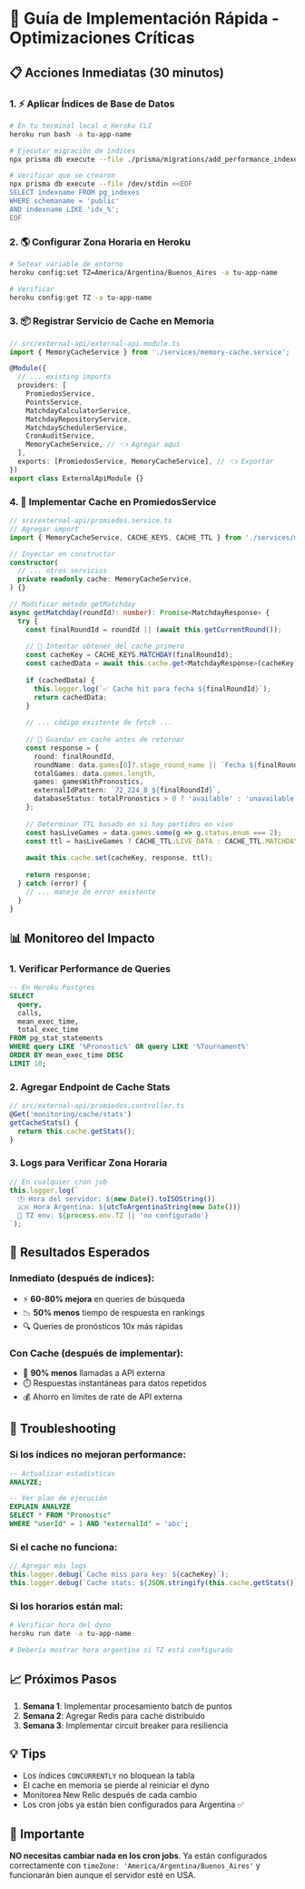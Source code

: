 # 🚀 Guía de Implementación Rápida - Optimizaciones Críticas

## 📋 Acciones Inmediatas (30 minutos)

### 1. ⚡ Aplicar Índices de Base de Datos
```bash
# En tu terminal local o Heroku CLI
heroku run bash -a tu-app-name

# Ejecutar migración de índices
npx prisma db execute --file ./prisma/migrations/add_performance_indexes.sql

# Verificar que se crearon
npx prisma db execute --file /dev/stdin <<EOF
SELECT indexname FROM pg_indexes 
WHERE schemaname = 'public' 
AND indexname LIKE 'idx_%';
EOF
```

### 2. 🌎 Configurar Zona Horaria en Heroku
```bash
# Setear variable de entorno
heroku config:set TZ=America/Argentina/Buenos_Aires -a tu-app-name

# Verificar
heroku config:get TZ -a tu-app-name
```

### 3. 📦 Registrar Servicio de Cache en Memoria
```typescript
// src/external-api/external-api.module.ts
import { MemoryCacheService } from './services/memory-cache.service';

@Module({
  // ... existing imports
  providers: [
    PromiedosService,
    PointsService,
    MatchdayCalculatorService,
    MatchdayRepositoryService,
    MatchdaySchedulerService,
    CronAuditService,
    MemoryCacheService, // 👈 Agregar aquí
  ],
  exports: [PromiedosService, MemoryCacheService], // 👈 Exportar
})
export class ExternalApiModule {}
```

### 4. 🚀 Implementar Cache en PromiedosService
```typescript
// src/external-api/promiedos.service.ts
// Agregar import
import { MemoryCacheService, CACHE_KEYS, CACHE_TTL } from './services/memory-cache.service';

// Inyectar en constructor
constructor(
  // ... otros servicios
  private readonly cache: MemoryCacheService,
) {}

// Modificar método getMatchday
async getMatchday(roundId?: number): Promise<MatchdayResponse> {
  try {
    const finalRoundId = roundId || (await this.getCurrentRound());
    
    // 🚀 Intentar obtener del cache primero
    const cacheKey = CACHE_KEYS.MATCHDAY(finalRoundId);
    const cachedData = await this.cache.get<MatchdayResponse>(cacheKey);
    
    if (cachedData) {
      this.logger.log(`✅ Cache hit para fecha ${finalRoundId}`);
      return cachedData;
    }
    
    // ... código existente de fetch ...
    
    // 🚀 Guardar en cache antes de retornar
    const response = {
      round: finalRoundId,
      roundName: data.games[0]?.stage_round_name || `Fecha ${finalRoundId}`,
      totalGames: data.games.length,
      games: gamesWithPronostics,
      externalIdPattern: `72_224_8_${finalRoundId}`,
      databaseStatus: totalPronostics > 0 ? 'available' : 'unavailable',
    };
    
    // Determinar TTL basado en si hay partidos en vivo
    const hasLiveGames = data.games.some(g => g.status.enum === 2);
    const ttl = hasLiveGames ? CACHE_TTL.LIVE_DATA : CACHE_TTL.MATCHDAY;
    
    await this.cache.set(cacheKey, response, ttl);
    
    return response;
  } catch (error) {
    // ... manejo de error existente
  }
}
```

## 📊 Monitoreo del Impacto

### 1. Verificar Performance de Queries
```sql
-- En Heroku Postgres
SELECT 
  query,
  calls,
  mean_exec_time,
  total_exec_time
FROM pg_stat_statements
WHERE query LIKE '%Pronostic%' OR query LIKE '%Tournament%'
ORDER BY mean_exec_time DESC
LIMIT 10;
```

### 2. Agregar Endpoint de Cache Stats
```typescript
// src/external-api/promiedos.controller.ts
@Get('monitoring/cache/stats')
getCacheStats() {
  return this.cache.getStats();
}
```

### 3. Logs para Verificar Zona Horaria
```typescript
// En cualquier cron job
this.logger.log(`
  🕐 Hora del servidor: ${new Date().toISOString()}
  🇦🇷 Hora Argentina: ${utcToArgentinaString(new Date())}
  📍 TZ env: ${process.env.TZ || 'no configurado'}
`);
```

## 🎯 Resultados Esperados

### Inmediato (después de índices):
- ⚡ **60-80% mejora** en queries de búsqueda
- 📉 **50% menos** tiempo de respuesta en rankings
- 🔍 Queries de pronósticos 10x más rápidas

### Con Cache (después de implementar):
- 🚀 **90% menos** llamadas a API externa
- ⏱️ Respuestas instantáneas para datos repetidos
- 💰 Ahorro en límites de rate de API externa

## 🔧 Troubleshooting

### Si los índices no mejoran performance:
```sql
-- Actualizar estadísticas
ANALYZE;

-- Ver plan de ejecución
EXPLAIN ANALYZE
SELECT * FROM "Pronostic" 
WHERE "userId" = 1 AND "externalId" = 'abc';
```

### Si el cache no funciona:
```typescript
// Agregar más logs
this.logger.debug(`Cache miss para key: ${cacheKey}`);
this.logger.debug(`Cache stats: ${JSON.stringify(this.cache.getStats())}`);
```

### Si los horarios están mal:
```bash
# Verificar hora del dyno
heroku run date -a tu-app-name

# Debería mostrar hora argentina si TZ está configurado
```

## 📈 Próximos Pasos

1. **Semana 1**: Implementar procesamiento batch de puntos
2. **Semana 2**: Agregar Redis para cache distribuido
3. **Semana 3**: Implementar circuit breaker para resiliencia

## 💡 Tips

- Los índices `CONCURRENTLY` no bloquean la tabla
- El cache en memoria se pierde al reiniciar el dyno
- Monitorea New Relic después de cada cambio
- Los cron jobs ya están bien configurados para Argentina ✅

## 🚨 Importante

**NO necesitas cambiar nada en los cron jobs**. Ya están configurados correctamente con `timeZone: 'America/Argentina/Buenos_Aires'` y funcionarán bien aunque el servidor esté en USA.